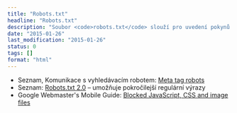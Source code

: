 ```yaml
---
title: "Robots.txt"
headline: "Robots.txt"
description: "Soubor <code>robots.txt</code> slouží pro uvedení pokynů pro roboty vyhledávačů."
date: "2015-01-26"
last_modification: "2015-01-26"
status: 0
tags: []
format: "html"
---
```


<ul>
  <li>Seznam, Komunikace s vyhledávacím robotem: <a href="http://napoveda.seznam.cz/cz/meta-tag-robots/">Meta tag robots</a></li>
  
  <li>Seznam: <a href="https://napoveda.seznam.cz/cz/fulltext-hledani-v-internetu/robots-txt/robots-txt-verze-2/">Robots.txt 2.0</a> – umožňuje pokročilejší regulární výrazy</li>
  
  <li>Google Webmaster's Mobile Guide: <a href="https://developers.google.com/webmasters/mobile-sites/mobile-seo/common-mistakes/blocked-resources">Blocked JavaScript, CSS and image files</a></li>
</ul>